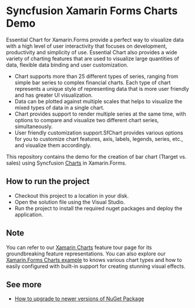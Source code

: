 # Syncfusion Xamarin Forms Charts Demo
Essential Chart for Xamarin.Forms provide a perfect way to visualize data with a high level of user interactivity that focuses on development, productivity and simplicity of use. Essential Chart also provides a wide variety of charting features that are used to visualize large quantities of data, flexible data binding and user customization.
* Chart supports more than 25 different types of series, ranging from simple bar series to complex financial charts. Each type of chart represents a unique style of representing data that is more user friendly and has greater UI visualization.
* Data can be plotted against multiple scales that helps to visualize the mixed types of data in a single chart.
* Chart provides support to render multiple series at the same time, with options to compare and visualize two different chart series, simultaneously.
* User friendly customization support.SfChart provides various options for you to customize chart features, axis, labels, legends, series, etc., and visualize them accordingly.

This repository contains the demo for the creation of bar chart (Ttarget vs. sales) using Syncfusion [Charts](https://www.syncfusion.com/xamarin-ui-controls/xamarin-charts) in Xamarin.Forms. 

## How to run the project

* Checkout this project to a location in your disk.
* Open the solution file using the Visual Studio.
* Run the project to install the required nuget packages and deploy the application.

## Note

You can refer to our [Xamarin Charts](https://www.syncfusion.com/xamarin-ui-controls/xamarin-charts?_gl=1*re9o8f*_ga*MzIyMTA2OTEuMTY4NjAzNTEwMg..*_ga_WC4JKKPHH0*MTY5MjM0MTI1My4yMzguMS4xNjkyMzQxNjMwLjUyLjAuMA..*_ga_41J4HFMX1J*MTY5MjM0MTI1My40OC4xLjE2OTIzNDE2MzAuMC4wLjA.) feature tour page for its groundbreaking feature representations. You can also explore our [Xamarin.Forms Charts example](https://github.com/syncfusion/xamarin-demos/tree/master/Forms/Chart) to knows various chart types and how to easily configured with built-in support for creating stunning visual effects.

## See more

* [How to upgrade to newer versions of NuGet Package](https://support.syncfusion.com/kb/article/6374/upgrading-to-newer-versions-of-nuget-package?_gl=1*tasw66*_ga*MzIyMTA2OTEuMTY4NjAzNTEwMg..*_ga_WC4JKKPHH0*MTY5MjM0MTI1My4yMzguMS4xNjkyMzQyMTA3LjI3LjAuMA..*_ga_41J4HFMX1J*MTY5MjM0MTI1My40OC4xLjE2OTIzNDIxMDcuMC4wLjA.)